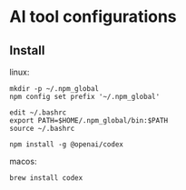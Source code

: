 # AI tool configurations
## Install 
linux:
```
mkdir -p ~/.npm_global
npm config set prefix '~/.npm_global'

edit ~/.bashrc
export PATH=$HOME/.npm_global/bin:$PATH
source ~/.bashrc

npm install -g @openai/codex
```

macos:
```
brew install codex
```
